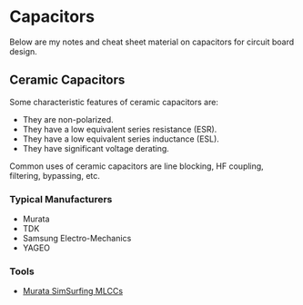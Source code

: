 # Capacitors

Below are my notes and cheat sheet material on capacitors for circuit board design.

## Ceramic Capacitors

Some characteristic features of ceramic capacitors are:
- They are non-polarized.
- They have a low equivalent series resistance (ESR).
- They have a low equivalent series inductance (ESL).
- They have significant voltage derating. 


Common uses of ceramic capacitors are line blocking, HF coupling, filtering, bypassing, etc.

### Typical Manufacturers

- Murata
- TDK
- Samsung Electro-Mechanics
- YAGEO

### Tools

- [Murata SimSurfing MLCCs](https://ds.murata.co.jp/simsurfing/mlcc.html?lcid=en-us&jis=false&md5=8563bc2881130716e80706003086241c)
